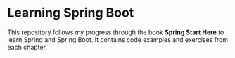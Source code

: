 
# Learning Spring Boot

This repository follows my progress through the book **Spring Start Here** to learn Spring and Spring Boot. It contains code examples and exercises from each chapter.
